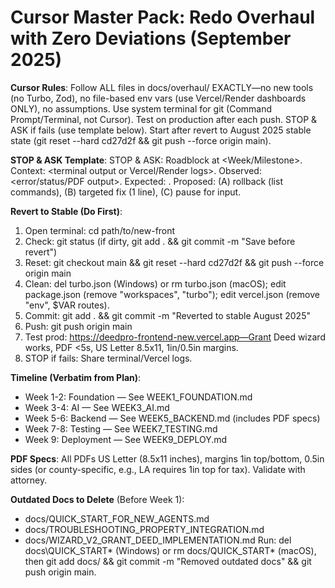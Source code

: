 # Cursor Master Pack: Redo Overhaul with Zero Deviations (September 2025)

**Cursor Rules**: Follow ALL files in docs/overhaul/ EXACTLY—no new tools (no Turbo, Zod), no file-based env vars (use Vercel/Render dashboards ONLY), no assumptions. Use system terminal for git (Command Prompt/Terminal, not Cursor). Test on production after each push. STOP & ASK if fails (use template below). Start after revert to August 2025 stable state (git reset --hard cd27d2f && git push --force origin main).

**STOP & ASK Template**:
STOP & ASK: Roadblock at <Week/Milestone>.
Context: <terminal output or Vercel/Render logs>.
Observed: <error/status/PDF output>.
Expected: <success criteria from milestone>.
Proposed: (A) rollback (list commands), (B) targeted fix (1 line), (C) pause for input.

**Revert to Stable (Do First)**:
1. Open terminal: cd path/to/new-front
2. Check: git status (if dirty, git add . && git commit -m "Save before revert")
3. Reset: git checkout main && git reset --hard cd27d2f && git push --force origin main
4. Clean: del turbo.json (Windows) or rm turbo.json (macOS); edit package.json (remove "workspaces", "turbo"); edit vercel.json (remove "env", $VAR routes).
5. Commit: git add . && git commit -m "Reverted to stable August 2025"
6. Push: git push origin main
7. Test prod: https://deedpro-frontend-new.vercel.app—Grant Deed wizard works, PDF <5s, US Letter 8.5x11, 1in/0.5in margins.
8. STOP if fails: Share terminal/Vercel logs.

**Timeline (Verbatim from Plan)**:
- Week 1-2: Foundation — See WEEK1_FOUNDATION.md
- Week 3-4: AI — See WEEK3_AI.md
- Week 5-6: Backend — See WEEK5_BACKEND.md (includes PDF specs)
- Week 7-8: Testing — See WEEK7_TESTING.md
- Week 9: Deployment — See WEEK9_DEPLOY.md

**PDF Specs**: All PDFs US Letter (8.5x11 inches), margins 1in top/bottom, 0.5in sides (or county-specific, e.g., LA requires 1in top for tax). Validate with attorney.

**Outdated Docs to Delete** (Before Week 1):
- docs/QUICK_START_FOR_NEW_AGENTS.md
- docs/TROUBLESHOOTING_PROPERTY_INTEGRATION.md
- docs/WIZARD_V2_GRANT_DEED_IMPLEMENTATION.md
Run: del docs\QUICK_START* (Windows) or rm docs/QUICK_START* (macOS), then git add docs/ && git commit -m "Removed outdated docs" && git push origin main.